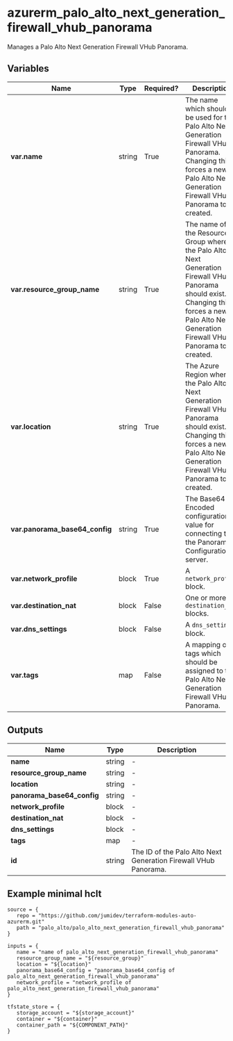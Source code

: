# azurerm_palo_alto_next_generation_firewall_vhub_panorama

Manages a Palo Alto Next Generation Firewall VHub Panorama.

## Variables

| Name | Type | Required? |  Description |
| ---- | ---- | --------- |  ----------- |
| **var.name** | string | True | The name which should be used for this Palo Alto Next Generation Firewall VHub Panorama. Changing this forces a new Palo Alto Next Generation Firewall VHub Panorama to be created. | 
| **var.resource_group_name** | string | True | The name of the Resource Group where the Palo Alto Next Generation Firewall VHub Panorama should exist. Changing this forces a new Palo Alto Next Generation Firewall VHub Panorama to be created. | 
| **var.location** | string | True | The Azure Region where the Palo Alto Next Generation Firewall VHub Panorama should exist. Changing this forces a new Palo Alto Next Generation Firewall VHub Panorama to be created. | 
| **var.panorama_base64_config** | string | True | The Base64 Encoded configuration value for connecting to the Panorama Configuration server. | 
| **var.network_profile** | block | True | A `network_profile` block. | 
| **var.destination_nat** | block | False | One or more `destination_nat` blocks. | 
| **var.dns_settings** | block | False | A `dns_settings` block. | 
| **var.tags** | map | False | A mapping of tags which should be assigned to the Palo Alto Next Generation Firewall VHub Panorama. | 



## Outputs

| Name | Type | Description |
| ---- | ---- | --------- | 
| **name** | string  | - | 
| **resource_group_name** | string  | - | 
| **location** | string  | - | 
| **panorama_base64_config** | string  | - | 
| **network_profile** | block  | - | 
| **destination_nat** | block  | - | 
| **dns_settings** | block  | - | 
| **tags** | map  | - | 
| **id** | string  | The ID of the Palo Alto Next Generation Firewall VHub Panorama. | 

## Example minimal hclt

```hcl
source = {
   repo = "https://github.com/jumidev/terraform-modules-auto-azurerm.git" 
   path = "palo_alto/palo_alto_next_generation_firewall_vhub_panorama" 
}

inputs = {
   name = "name of palo_alto_next_generation_firewall_vhub_panorama" 
   resource_group_name = "${resource_group}" 
   location = "${location}" 
   panorama_base64_config = "panorama_base64_config of palo_alto_next_generation_firewall_vhub_panorama" 
   network_profile = "network_profile of palo_alto_next_generation_firewall_vhub_panorama" 
}

tfstate_store = {
   storage_account = "${storage_account}" 
   container = "${container}" 
   container_path = "${COMPONENT_PATH}" 
}


```